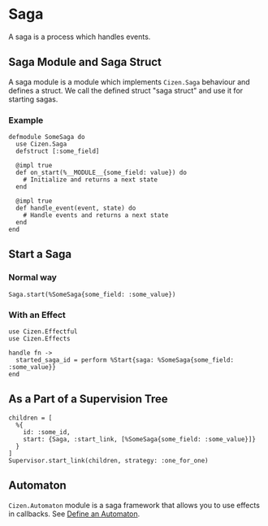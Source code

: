 # Saga

A saga is a process which handles events.

## Saga Module and Saga Struct

A saga module is a module which implements `Cizen.Saga` behaviour and defines a struct.
We call the defined struct "saga struct" and use it for starting sagas.

### Example

    defmodule SomeSaga do
      use Cizen.Saga
      defstruct [:some_field]

      @impl true
      def on_start(%__MODULE__{some_field: value}) do
        # Initialize and returns a next state
      end

      @impl true
      def handle_event(event, state) do
        # Handle events and returns a next state
      end
    end

## Start a Saga

### Normal way

    Saga.start(%SomeSaga{some_field: :some_value})

### With an Effect

    use Cizen.Effectful
    use Cizen.Effects

    handle fn ->
      started_saga_id = perform %Start{saga: %SomeSaga{some_field: :some_value}}
    end

## As a Part of a Supervision Tree

    children = [
      %{
        id: :some_id,
        start: {Saga, :start_link, [%SomeSaga{some_field: :some_value}]}
      }
    ]
    Supervisor.start_link(children, strategy: :one_for_one)

## Automaton

`Cizen.Automaton` module is a saga framework that allows you to use effects in callbacks.
See [Define an Automaton](getting_started.html#define-an-automaton).
